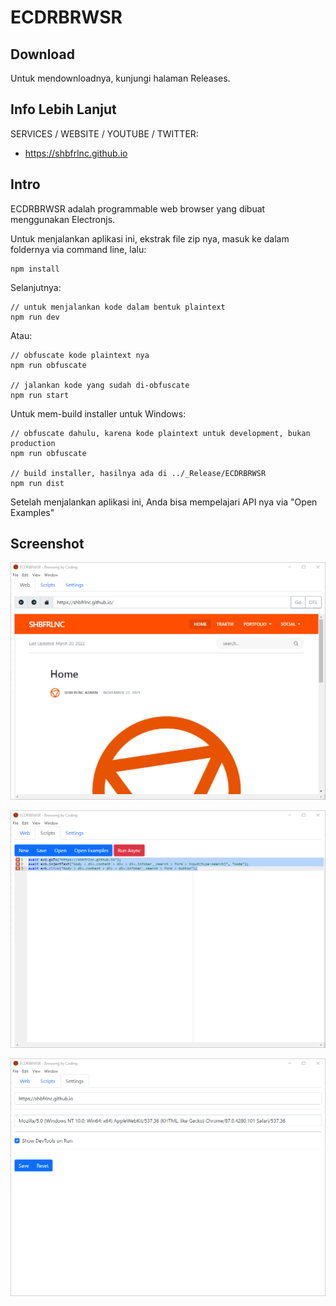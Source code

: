 # ECDRBRWSR

## Download

Untuk mendownloadnya, kunjungi halaman Releases.

## Info Lebih Lanjut

SERVICES / WEBSITE / YOUTUBE / TWITTER:

- https://shbfrlnc.github.io

## Intro

ECDRBRWSR adalah programmable web browser yang dibuat menggunakan Electronjs. 

Untuk menjalankan aplikasi ini, ekstrak file zip nya, masuk ke dalam foldernya via command line, lalu:

```
npm install
```

Selanjutnya:

```
// untuk menjalankan kode dalam bentuk plaintext
npm run dev
```

Atau:

```
// obfuscate kode plaintext nya
npm run obfuscate

// jalankan kode yang sudah di-obfuscate
npm run start
```

Untuk mem-build installer untuk Windows:

```
// obfuscate dahulu, karena kode plaintext untuk development, bukan production
npm run obfuscate

// build installer, hasilnya ada di ../_Release/ECDRBRWSR
npm run dist
```

Setelah menjalankan aplikasi ini, Anda bisa mempelajari API nya via "Open Examples"

## Screenshot

![ScreenShot](assets/ECDRBRWSR1.png?raw=true)

![ScreenShot](assets/ECDRBRWSR2.png?raw=true)

![ScreenShot](assets/ECDRBRWSR3.png?raw=true)
